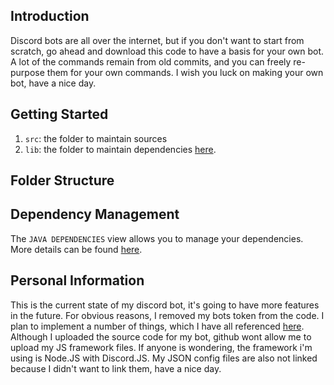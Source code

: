 ## Introduction
Discord bots are all over the internet, but if you don't want to start from scratch, go ahead and download this code to have a basis for your own bot. A lot of the commands remain from old commits, and you can freely re-purpose them for your own commands. I wish you luck on making your own bot, have a nice day.

## Getting Started

1. `src`: the folder to maintain sources
2. `lib`: the folder to maintain dependencies
[here](https://nodejs.org/en/download/package-manager/#windows).

## Folder Structure


## Dependency Management

The `JAVA DEPENDENCIES` view allows you to manage your dependencies. More details can be found [here](https://github.com/microsoft/vscode-java-pack/blob/master/release-notes/v0.9.0.md#work-with-jar-files-directly).

## Personal Information
This is the current state of my discord bot, it's going to have more features in the future. For obvious reasons, I removed my bots token from the code. I plan to implement a number of things, which I have all referenced [here](https://aldengarcia.github.io/).
Although I uploaded the source code for my bot, github wont allow me to upload my JS framework files. If anyone is wondering, the framework i'm using is Node.JS with Discord.JS.
My JSON config files are also not linked because I didn't want to link them, have a nice day.
